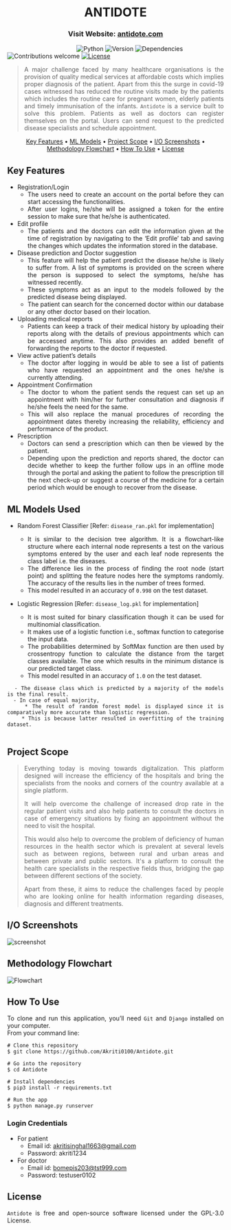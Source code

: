 <h1 align="center">
  <br>
<!--   <a href="http://www.amitmerchant.com/electron-markdownify"><img src="https://raw.githubusercontent.com/amitmerchant1990/electron-markdownify/master/app/img/markdownify.png" alt="Markdownify" width="200"></a> -->
  <br>
  ANTIDOTE
  <br>
</h1>

<h3 align="center">Visit Website: <a href="https://akriti.pythonanywhere.com/" target="_blank"> antidote.com </a></h3>

&nbsp;&nbsp;&nbsp;&nbsp;&nbsp;&nbsp;&nbsp;&nbsp;&nbsp;&nbsp;&nbsp;&nbsp;&nbsp;&nbsp;&nbsp;&nbsp;&nbsp;&nbsp;&nbsp;&nbsp;&nbsp;&nbsp;&nbsp;&nbsp;&nbsp;&nbsp;&nbsp;&nbsp;&nbsp;&nbsp;&nbsp;&nbsp;&nbsp;&nbsp;&nbsp;&nbsp;&nbsp;&nbsp;&nbsp;&nbsp;
![Python](https://img.shields.io/badge/python-3.8.1-blue)
![Version](https://img.shields.io/badge/version-1.0.0-orange)
![Dependencies](https://img.shields.io/badge/dependencies-up%20to%20date-brightgreen.svg)
![Contributions welcome](https://img.shields.io/badge/contributions-welcome-orange.svg)
[![License](https://img.shields.io/badge/license-%20GPL--3.0%20-blue)](https://github.com/Akriti0100/Antidote/blob/main/LICENSE)

<div align="justify">
<!-- # ?? Project overview -->

> A major challenge faced by many healthcare organisations is the provision of quality medical services at affordable costs which implies proper diagnosis of the patient. Apart from this the surge in covid-19 cases witnessed has reduced the routine visits made by the patients which includes the routine care for pregnant women, elderly patients and timely immunisation of the infants. `Antidote` is a service built to solve this problem. Patients as well as doctors can register themselves on the portal. Users can send request to the predicted disease specialists and schedule appointment. 
</div>

<p align="center">
  <a href="#key-features">Key Features</a> •
  <a href="#ml-models-used">ML Models</a> •
  <a href="#project-scope">Project Scope</a> •
  <a href="#i/o-screenshots">I/O Screenshots</a> •
  <a href="#methodology-flowchart">Methodology Flowchart</a> •
  <a href="#how-to-use">How To Use</a> •
  <a href="#license">License</a>
</p>

<div align="justify">
  
## Key Features

* Registration/Login 
  - The users need to create an account on the portal before they can start accessing the functionalities. 
  - After user logins, he/she will be assigned a token for the entire session to make sure that he/she is authenticated.
* Edit profile 
  - The patients and the doctors can edit the information given at the time of registration by navigating to the ‘Edit profile’ tab and saving the changes which updates the information stored in the database. 
* Disease prediction and Doctor suggestion
  - This feature will help the patient predict the disease he/she is likely to suffer from. A list of symptoms is provided on the screen where the person is supposed to select the symptoms, he/she has witnessed recently. 
  - These symptoms act as an input to the models followed by the predicted disease being displayed. 
  - The patient can search for the concerned doctor within our database or any other doctor based on their location.
* Uploading medical reports
  - Patients can keep a track of their medical history by uploading their reports along with the details of previous appointments which can be accessed anytime. This also provides an added benefit of forwarding the reports to the doctor if requested. 
* View active patient’s details 
  - The doctor after logging in would be able to see a list of patients who have requested an appointment and the ones he/she is currently attending. 
* Appointment Confirmation 
  - The doctor to whom the patient sends the request can set up an appointment with him/her for further consultation and diagnosis if he/she feels the need for the same. 
  - This will also replace the manual procedures of recording the appointment dates thereby increasing the reliability, efficiency and performance of the product.
* Prescription 
  - Doctors can send a prescription which can then be viewed by the patient. 
  - Depending upon the prediction and reports shared, the doctor can decide whether to keep the further follow ups in an offline mode through the portal and asking the patient to follow the prescription till the next check-up or suggest a course of the medicine for a certain period which would be enough to recover from the disease.

</div>

<div align="justify">

## ML Models Used

* Random Forest Classifier [Refer: `disease_ran.pkl` for implementation]
  - It is similar to the decision tree algorithm. It is a flowchart-like structure where each internal node represents a test on the various symptoms entered by the user and each leaf node represents the class label i.e. the diseases.
  - The difference lies in the process of finding the root node (start point) and splitting the feature nodes here the symptoms randomly. The accuracy of the results lies in the number of trees formed. 
  - This model resulted in an accuracy of `0.998` on the test dataset.

* Logistic Regression [Refer: `disease_log.pkl` for implementation]
  - It is most suited for binary classification though it can be used for multinomial classification. 
  - It makes use of a logistic function i.e., softmax function to categorise the input data. 
  - The probabilities determined by SoftMax function are then used by crossentropy function to calculate the distance from the target classes available. The one which results in the minimum distance is our predicted target class.
  - This model resulted in an accuracy of `1.0` on the test dataset.

```
  - The disease class which is predicted by a majority of the models is the final result. 
  - In case of equal majority, 
    * The result of random forest model is displayed since it is comparatively more accurate than logistic regression.
    * This is because latter resulted in overfitting of the training dataset.
  
```

</div>

<div align="justify">
 
<!-- # ?? Project overview -->
 ## Project Scope

> Everything today is moving towards digitalization. This platform designed will increase the efficiency of the hospitals and bring the specialists from the nooks and corners of the country available at a single platform. 
>
> It will help overcome the challenge of increased drop rate in the regular patient visits and also help patients to consult the doctors in case of emergency situations by fixing an appointment without the need to visit the hospital. 
>
> This would also help to overcome the problem of deficiency of human resources in the health sector which is prevalent at several levels such as between regions, between rural and urban areas and between private and public sectors. It's a platform to consult the health care specialists in the respective fields thus, bridging the gap between different sections of the society. 
>
> Apart from these, it aims to reduce the challenges faced by people who are looking online for health information regarding diseases, diagnosis and different treatments.
 
</div>

<div align="justify">
 
## I/O Screenshots
 
![screenshot](https://github.com/Akriti0100/Antidote/blob/main/Users/static/Users/Screenshots.gif)

</div>

<div align="justify">
 
## Methodology Flowchart
 
<img src="https://github.com/Akriti0100/Antidote/blob/main/Users/static/Users/Flowchart.jpg" alt="Flowchart">

</div>

<div align="justify">
 
## How To Use

To clone and run this application, you’ll need `Git` and `Django` installed on your computer. <br>
From your command line:

```
# Clone this repository
$ git clone https://github.com/Akriti0100/Antidote.git

# Go into the repository
$ cd Antidote

# Install dependencies
$ pip3 install -r requirements.txt
  
# Run the app
$ python manage.py runserver
```

### Login Credentials

* For patient
  - Email id: akritisinghal1663@gmail.com
  - Password: akriti1234
* For doctor
  - Email id: bomepis203@tst999.com
  - Password: testuser0102

</div>

<div align="justify">
 
## License
 
`Antidote` is free and open-source software licensed under the GPL-3.0 License.

</div>
